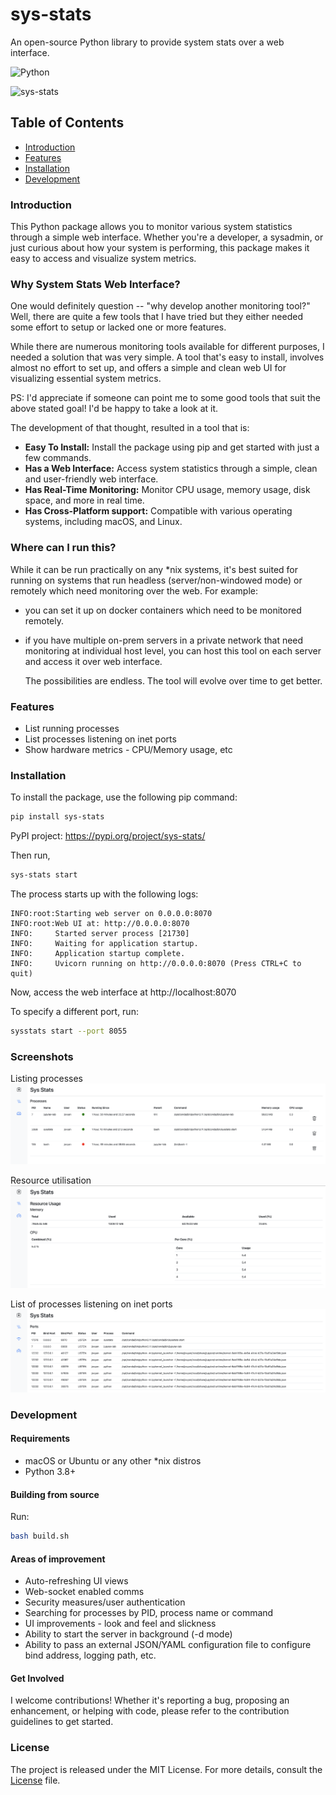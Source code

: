 # sys-stats

An open-source Python library to provide system stats over a web interface.

![Python](https://img.shields.io/badge/Python-3.8%2B-blue.svg)

![sys-stats](https://img.shields.io/badge/sys--stats:_latest_version-0.0.4-green.svg)

## Table of Contents

- [Introduction](#introduction)
- [Features](#features)
- [Installation](#installation)
- [Development](#development)

### Introduction

This Python package allows you to monitor various system statistics through a simple web interface. Whether you're a
developer, a sysadmin, or just curious about how your system is performing, this package makes it easy to access and
visualize system metrics.

### Why System Stats Web Interface?

One would definitely question -- "why develop another monitoring tool?"
Well, there are quite a few tools that I have tried but they either needed some effort to setup or lacked one or more
features.

While there are numerous monitoring tools available for different purposes, I needed a solution that was very simple. A
tool that's easy to
install, involves almost no effort to set up, and offers a simple and clean web UI for visualizing essential system
metrics.

PS: I'd appreciate if someone can point me to some good tools that suit the above stated goal! I'd be happy
to take a look at it.

The development of that thought, resulted in a tool that is:

- **Easy To Install:** Install the package using pip and get started with just a few commands.
- **Has a Web Interface:** Access system statistics through a simple, clean and user-friendly web interface.
- **Has Real-Time Monitoring:** Monitor CPU usage, memory usage, disk space, and more in real time.
- **Has Cross-Platform support:** Compatible with various operating systems, including macOS, and Linux.

### Where can I run this?

While it can be run practically on any *nix systems, it's best suited for running on systems that run headless (server/non-windowed mode) or remotely which need monitoring over the web.
For example:
- you can set it up on docker containers which need to be monitored remotely.
- if you have multiple on-prem servers in a private network that need monitoring at individual host level, you can host this tool on each server and access it over web interface.

  The possibilities are endless. The tool will evolve over time to get better.

### Features

- List running processes
- List processes listening on inet ports
- Show hardware metrics - CPU/Memory usage, etc

### Installation

To install the package, use the following pip command:

```bash
pip install sys-stats
```

PyPI project: https://pypi.org/project/sys-stats/

Then run,

```bash
sys-stats start
```

The process starts up with the following logs:

```commandline
INFO:root:Starting web server on 0.0.0.0:8070
INFO:root:Web UI at: http://0.0.0.0:8070
INFO:     Started server process [21730]
INFO:     Waiting for application startup.
INFO:     Application startup complete.
INFO:     Uvicorn running on http://0.0.0.0:8070 (Press CTRL+C to quit)
```

Now, access the web interface at http://localhost:8070

To specify a different port, run:

```bash
sysstats start --port 8055
```

### Screenshots

Listing processes
![](images/processes.png)

Resource utilisation
![](images/resources.png)

List of processes listening on inet ports
![](images/ports.png)

### Development

#### Requirements

- macOS or Ubuntu or any other *nix distros
- Python 3.8+

#### Building from source

Run:

```bash
bash build.sh
```

#### Areas of improvement 

- Auto-refreshing UI views
- Web-socket enabled comms
- Security measures/user authentication
- Searching for processes by PID, process name or command
- UI improvements - look and feel and slickness
- Ability to start the server in background (-d mode)
- Ability to pass an external JSON/YAML configuration file to configure bind address, logging path, etc.


#### Get Involved

I welcome contributions!
Whether it's reporting a bug, proposing an enhancement, or helping with code, please refer to the contribution
guidelines to get started.

### License

The project is released under the MIT License. For more details, consult the [License](./LICENSE) file.


